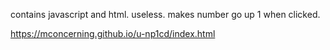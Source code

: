 contains javascript and html.
useless.
makes number go up 1 when clicked.

https://mconcerning.github.io/u-np1cd/index.html
